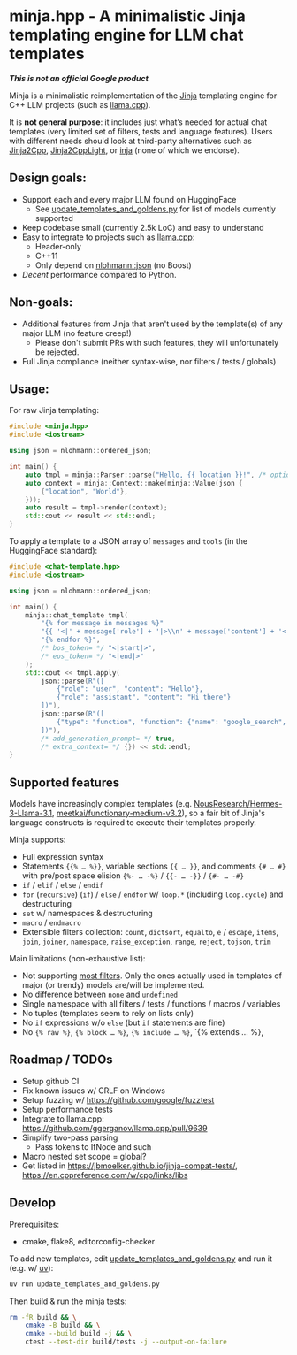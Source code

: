 # minja.hpp - A minimalistic Jinja templating engine for LLM chat templates

_**This is not an official Google product**_

Minja is a minimalistic reimplementation of the [Jinja](https://github.com/pallets/jinja/) templating engine for C++ LLM projects (such as [llama.cpp](https://github.com/ggerganov/llama.cpp)).

It is **not general purpose**: it includes just what’s needed for actual chat templates (very limited set of filters, tests and language features). Users with different needs should look at third-party alternatives such as [Jinja2Cpp](https://github.com/jinja2cpp/Jinja2Cpp), [Jinja2CppLight](https://github.com/hughperkins/Jinja2CppLight), or [inja](https://github.com/pantor/inja) (none of which we endorse).

## Design goals:

- Support each and every major LLM found on HuggingFace
    - See [update_templates_and_goldens.py](./update_templates_and_goldens.py) for list of models currently supported
- Keep codebase small (currently 2.5k LoC) and easy to understand
- Easy to integrate to projects such as [llama.cpp](https://github.com/ggerganov/llama.cpp):
  - Header-only
  - C++11
  - Only depend on [nlohmann::json](https://github.com/nlohmann/json) (no Boost)
- *Decent* performance compared to Python.

## Non-goals:

- Additional features from Jinja that aren't used by the template(s) of any major LLM (no feature creep!)
    - Please don't submit PRs with such features, they will unfortunately be rejected.
- Full Jinja compliance (neither syntax-wise, nor filters / tests / globals)

## Usage:

For raw Jinja templating:

```c++
#include <minja.hpp>
#include <iostream>

using json = nlohmann::ordered_json;

int main() {
    auto tmpl = minja::Parser::parse("Hello, {{ location }}!", /* options= */ {});
    auto context = minja::Context::make(minja::Value(json {
        {"location", "World"},
    }));
    auto result = tmpl->render(context);
    std::cout << result << std::endl;
}
```

To apply a template to a JSON array of `messages` and `tools` (in the HuggingFace standard):

```c++
#include <chat-template.hpp>
#include <iostream>

using json = nlohmann::ordered_json;

int main() {
    minja::chat_template tmpl(
        "{% for message in messages %}"
        "{{ '<|' + message['role'] + '|>\\n' + message['content'] + '<|end|>' + '\\n' }}"
        "{% endfor %}",
        /* bos_token= */ "<|start|>",
        /* eos_token= */ "<|end|>"
    );
    std::cout << tmpl.apply(
        json::parse(R"([
            {"role": "user", "content": "Hello"},
            {"role": "assistant", "content": "Hi there"}
        ])"),
        json::parse(R"([
            {"type": "function", "function": {"name": "google_search", "arguments": {"query": "2+2"}}}
        ])"),
        /* add_generation_prompt= */ true,
        /* extra_context= */ {}) << std::endl;
}
```

## Supported features

Models have increasingly complex templates (e.g. [NousResearch/Hermes-3-Llama-3.1](./third_party/templates/NousResearch-Hermes-3-Llama-3.1-70B-tool_use.jinja), [meetkai/functionary-medium-v3.2](./third_party/templates/meetkai-functionary-medium-v3.2.jinja)), so a fair bit of Jinja's language constructs is required to execute their templates properly.

Minja supports:

- Full expression syntax
- Statements `{{% … %}}`, variable sections `{{ … }}`, and comments `{# … #}` with pre/post space elision `{%- … -%}` / `{{- … -}}` / `{#- … -#}`
- `if` / `elif` / `else` / `endif`
- `for` (`recursive`) (`if`) / `else` / `endfor` w/ `loop.*` (including `loop.cycle`) and destructuring
- `set` w/ namespaces & destructuring
- `macro` / `endmacro`
- Extensible filters collection: `count`, `dictsort`, `equalto`, `e` / `escape`, `items`, `join`, `joiner`, `namespace`, `raise_exception`, `range`, `reject`, `tojson`, `trim`

Main limitations (non-exhaustive list):

- Not supporting [most filters](https://jinja.palletsprojects.com/en/3.0.x/templates/#builtin-filters). Only the ones actually used in templates of major (or trendy) models are/will be implemented.
- No difference between `none` and `undefined`
- Single namespace with all filters / tests / functions / macros / variables
- No tuples (templates seem to rely on lists only)
- No `if` expressions w/o `else` (but `if` statements are fine)
- No `{% raw %}`, `{% block … %}`, `{% include … %}`, `{% extends … %},

## Roadmap / TODOs

- Setup github CI
- Fix known issues w/ CRLF on Windows
- Setup fuzzing w/ https://github.com/google/fuzztest
- Setup performance tests
- Integrate to llama.cpp: https://github.com/ggerganov/llama.cpp/pull/9639
- Simplify two-pass parsing
    - Pass tokens to IfNode and such
- Macro nested set scope = global?
- Get listed in https://jbmoelker.github.io/jinja-compat-tests/, https://en.cppreference.com/w/cpp/links/libs

## Develop

Prerequisites:

- cmake, flake8, editorconfig-checker

To add new templates, edit [update_templates_and_goldens.py](./update_templates_and_goldens.py) and run it (e.g. w/ [uv](https://github.com/astral-sh/uv)):

```bash
uv run update_templates_and_goldens.py
```

Then build & run the minja tests:

```bash
rm -fR build && \
    cmake -B build && \
    cmake --build build -j && \
    ctest --test-dir build/tests -j --output-on-failure
```
